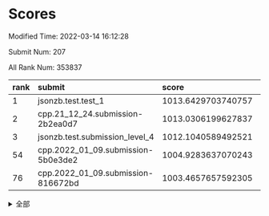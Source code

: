 # Scores

Modified Time: 2022-03-14 16:12:28

Submit Num: 207

All Rank Num: 353837

| rank |               submit               |       score        |       sigma        | pk_num |
| :--- | :--------------------------------- | :----------------- | :----------------- | :----- |
| 1    | jsonzb.test.test_1                 | 1013.6429703740757 | 0.8212608008342992 | 6838   |
| 2    | cpp.21_12_24.submission-2b2ea0d7   | 1013.0306199627837 | 0.8214020198229578 | 6844   |
| 3    | jsonzb.test.submission_level_4     | 1012.1040589492521 | 0.7853989087063861 | 6838   |
| 54   | cpp.2022_01_09.submission-5b0e3de2 | 1004.9283637070243 | 0.7233582353136583 | 6841   |
| 76   | cpp.2022_01_09.submission-816672bd | 1003.4657657592305 | 0.7214375889144866 | 6842   |


<details>
<summary>全部</summary>

| rank |                 submit                 |       score        |       sigma        | pk_num |
| :--- | :------------------------------------- | :----------------- | :----------------- | :----- |
| 1    | jsonzb.test.test_1                     | 1013.6429703740757 | 0.8212608008342992 | 6838   |
| 2    | cpp.21_12_24.submission-2b2ea0d7       | 1013.0306199627837 | 0.8214020198229578 | 6844   |
| 3    | jsonzb.test.submission_level_4         | 1012.1040589492521 | 0.7853989087063861 | 6838   |
| 4    | gobigger.level_3.submission_level_3_47 | 1011.915008051463  | 0.7927841641297373 | 6841   |
| 5    | gobigger.level_3.submission_level_3_5  | 1011.4957504115721 | 0.7656495024343039 | 6838   |
| 6    | gobigger.level_3.submission_level_3_18 | 1011.1981896936094 | 0.7578055446387878 | 6836   |
| 7    | gobigger.level_3.submission_level_3_49 | 1011.1812127153705 | 0.7938882746641878 | 6838   |
| 8    | gobigger.level_3.submission_level_3_38 | 1011.1334787012113 | 0.7754654179686952 | 6834   |
| 9    | gobigger.level_3.submission_level_3_19 | 1011.0577525074444 | 0.786583925715372  | 6835   |
| 10   | gobigger.level_3.submission_level_3_29 | 1011.0205735373315 | 0.7639607667342637 | 6841   |
| 11   | gobigger.level_3.submission_level_3_11 | 1010.8841767665516 | 0.751716240716033  | 6832   |
| 12   | gobigger.level_3.submission_level_3_33 | 1010.7977261932142 | 0.7686475363962527 | 6839   |
| 13   | gobigger.level_3.submission_level_3_12 | 1010.7335562527252 | 0.7827526289792215 | 6837   |
| 14   | gobigger.level_3.submission_level_3_30 | 1010.7285377538701 | 0.7661348198510641 | 6835   |
| 15   | gobigger.level_3.submission_level_3_20 | 1010.699259167026  | 0.7425561428082239 | 6833   |
| 16   | gobigger.level_3.submission_level_3_41 | 1010.6112858598591 | 0.7740093857723034 | 6834   |
| 17   | gobigger.level_3.submission_level_3_8  | 1010.6087911107776 | 0.7782047125165277 | 6837   |
| 18   | gobigger.level_3.submission_level_3_42 | 1010.5455572163062 | 0.7471824335384862 | 6841   |
| 19   | gobigger.level_3.submission_level_3_2  | 1010.5076173912123 | 0.7663658553347173 | 6839   |
| 20   | gobigger.level_3.submission_level_3_32 | 1010.4895352017487 | 0.7439102084494402 | 6833   |
| 21   | gobigger.level_3.submission_level_3_48 | 1010.4824644400527 | 0.7723591500935906 | 6835   |
| 22   | gobigger.level_3.submission_level_3_6  | 1010.4671771152381 | 0.7897553173554809 | 6839   |
| 23   | gobigger.level_3.submission_level_3_43 | 1010.42441410409   | 0.7825088472526434 | 6836   |
| 24   | gobigger.level_3.submission_level_3_9  | 1010.41668990131   | 0.7658701951312245 | 6834   |
| 25   | gobigger.level_3.submission_level_3_40 | 1010.3382956929742 | 0.7716720925880156 | 6838   |
| 26   | gobigger.level_3.submission_level_3_34 | 1010.268730719029  | 0.7725458059811023 | 6839   |
| 27   | gobigger.level_3.submission_level_3_25 | 1010.1943038433983 | 0.745219142740657  | 6832   |
| 28   | gobigger.level_3.submission_level_3_3  | 1010.1812742187527 | 0.7510384118913082 | 6838   |
| 29   | gobigger.level_3.submission_level_3_31 | 1010.1365461647056 | 0.7556447346398991 | 6835   |
| 30   | gobigger.level_3.submission_level_3_24 | 1010.0922430177797 | 0.7452215465271357 | 6839   |
| 31   | gobigger.level_3.submission_level_3_22 | 1010.0643888359087 | 0.7606145578344516 | 6838   |
| 32   | gobigger.level_3.submission_level_3_27 | 1010.0066510930048 | 0.7672435865393407 | 6838   |
| 33   | gobigger.level_3.submission_level_3_1  | 1009.9521817824848 | 0.7288643011329345 | 6839   |
| 34   | gobigger.level_3.submission_level_3_15 | 1009.828178526973  | 0.7653412877857496 | 6837   |
| 35   | gobigger.level_3.submission_level_3_36 | 1009.8198303143561 | 0.7552087345223198 | 6832   |
| 36   | gobigger.level_3.submission_level_3_26 | 1009.7839885800312 | 0.7629165427728206 | 6841   |
| 37   | gobigger.level_3.submission_level_3_45 | 1009.7822213619206 | 0.769585602990643  | 6839   |
| 38   | gobigger.level_3.submission_level_3_35 | 1009.7667343569982 | 0.7496636084035013 | 6837   |
| 39   | gobigger.level_3.submission_level_3_14 | 1009.7487400207749 | 0.785324358920465  | 6841   |
| 40   | gobigger.level_3.submission_level_3_13 | 1009.7199291195386 | 0.7705559702470577 | 6835   |
| 41   | gobigger.level_3.submission_level_3_23 | 1009.6468889903182 | 0.7475031419362287 | 6834   |
| 42   | gobigger.level_3.submission_level_3_10 | 1009.5643143826469 | 0.7679841625271282 | 6838   |
| 43   | gobigger.level_3.submission_level_3_46 | 1009.5503002169729 | 0.7868177581744523 | 6829   |
| 44   | gobigger.level_3.submission_level_3_21 | 1009.537562287745  | 0.7466943238747482 | 6837   |
| 45   | gobigger.level_3.submission_level_3_17 | 1009.5060428023713 | 0.7690983662089774 | 6837   |
| 46   | gobigger.level_3.submission_level_3_37 | 1009.487085745603  | 0.7600042559310096 | 6837   |
| 47   | gobigger.level_3.submission_level_3_7  | 1009.4803040772686 | 0.7441041809369979 | 6839   |
| 48   | gobigger.level_3.submission_level_3_44 | 1009.2100303320458 | 0.7244471954031578 | 6836   |
| 49   | gobigger.level_3.submission_level_3_4  | 1009.1268810370937 | 0.7578020879125669 | 6838   |
| 50   | gobigger.level_3.submission_level_3_28 | 1009.0181533526933 | 0.7453750654970023 | 6839   |
| 51   | gobigger.level_3.submission_level_3_16 | 1008.8557407294101 | 0.7789624206829747 | 6842   |
| 52   | gobigger.level_3.submission_level_3_0  | 1008.600847097696  | 0.7634897999197844 | 6842   |
| 53   | gobigger.level_3.submission_level_3_39 | 1008.4928405261196 | 0.7537649181457409 | 6833   |
| 54   | cpp.2022_01_09.submission-5b0e3de2     | 1004.9283637070243 | 0.7233582353136583 | 6841   |
| 55   | gobigger.level_1.submission_level_1_9  | 1004.6838561050478 | 0.7255256006742123 | 6838   |
| 56   | gobigger.level_1.submission_level_1_44 | 1004.6090632194049 | 0.7275167671003442 | 6842   |
| 57   | gobigger.level_1.submission_level_1_41 | 1004.4409925612752 | 0.7205384828797314 | 6834   |
| 58   | gobigger.level_1.submission_level_1_11 | 1004.3609759362187 | 0.723709052619631  | 6837   |
| 59   | gobigger.level_1.submission_level_1_0  | 1004.3317308407277 | 0.7142952328530271 | 6836   |
| 60   | gobigger.level_1.submission_level_1_42 | 1004.2376337328019 | 0.7107953635156634 | 6845   |
| 61   | gobigger.level_1.submission_level_1_35 | 1004.1949274244982 | 0.7197362647826471 | 6841   |
| 62   | gobigger.level_1.submission_level_1_6  | 1004.0642299909797 | 0.7226178688882331 | 6836   |
| 63   | gobigger.level_1.submission_level_1_49 | 1003.8710239088745 | 0.7159476043308347 | 6838   |
| 64   | gobigger.level_1.submission_level_1_14 | 1003.8701399388499 | 0.6984710271699283 | 6840   |
| 65   | gobigger.level_1.submission_level_1_23 | 1003.8541667426814 | 0.7246045226822811 | 6836   |
| 66   | gobigger.level_1.submission_level_1_10 | 1003.8489165140059 | 0.7112995834405695 | 6836   |
| 67   | gobigger.level_1.submission_level_1_46 | 1003.6942575130412 | 0.7134654765683778 | 6835   |
| 68   | gobigger.level_1.submission_level_1_31 | 1003.6005681740102 | 0.725834442269072  | 6836   |
| 69   | gobigger.level_1.submission_level_1_33 | 1003.5901052172203 | 0.7133933883667468 | 6836   |
| 70   | gobigger.level_1.submission_level_1_12 | 1003.5834542537558 | 0.721369295961358  | 6837   |
| 71   | gobigger.level_1.submission_level_1_27 | 1003.5518513836031 | 0.7129533009469068 | 6841   |
| 72   | gobigger.level_1.submission_level_1_18 | 1003.5284175030689 | 0.7062292300892309 | 6835   |
| 73   | gobigger.level_1.submission_level_1_25 | 1003.5014221396818 | 0.7223631828560055 | 6839   |
| 74   | gobigger.level_1.submission_level_1_7  | 1003.49132926026   | 0.713391008516478  | 6835   |
| 75   | gobigger.level_1.submission_level_1_34 | 1003.4734547440485 | 0.7183893776824997 | 6841   |
| 76   | cpp.2022_01_09.submission-816672bd     | 1003.4657657592305 | 0.7214375889144866 | 6842   |
| 77   | gobigger.level_1.submission_level_1_29 | 1003.4585705004575 | 0.7148472574973663 | 6843   |
| 78   | gobigger.level_1.submission_level_1_2  | 1003.4304824255188 | 0.7145811233270544 | 6834   |
| 79   | gobigger.level_1.submission_level_1_13 | 1003.3802724794    | 0.7194482948748071 | 6836   |
| 80   | gobigger.level_1.submission_level_1_3  | 1003.360590854951  | 0.707763504526862  | 6839   |
| 81   | gobigger.level_1.submission_level_1_21 | 1003.3170339810551 | 0.7212680175504593 | 6839   |
| 82   | gobigger.level_1.submission_level_1_4  | 1003.3142991427379 | 0.7132912062580178 | 6837   |
| 83   | gobigger.level_1.submission_level_1_48 | 1003.2788181230811 | 0.7246264090436929 | 6836   |
| 84   | gobigger.level_1.submission_level_1_47 | 1003.1862268842069 | 0.7127958558474026 | 6841   |
| 85   | gobigger.level_1.submission_level_1_32 | 1003.1766435871987 | 0.7091036311751283 | 6839   |
| 86   | gobigger.level_1.submission_level_1_5  | 1003.1575955996269 | 0.7116266989942865 | 6832   |
| 87   | gobigger.level_1.submission_level_1_26 | 1003.1522010544272 | 0.7049195637767336 | 6836   |
| 88   | gobigger.level_1.submission_level_1_40 | 1003.1312287491692 | 0.7180221891462211 | 6837   |
| 89   | gobigger.level_1.submission_level_1_30 | 1002.9873121372921 | 0.7114641325562002 | 6836   |
| 90   | gobigger.level_1.submission_level_1_19 | 1002.9662520642382 | 0.7189172289162825 | 6841   |
| 91   | gobigger.level_1.submission_level_1_37 | 1002.9175819182632 | 0.7242864929058578 | 6835   |
| 92   | gobigger.level_1.submission_level_1_17 | 1002.9100596260744 | 0.7114201763590906 | 6837   |
| 93   | gobigger.level_1.submission_level_1_20 | 1002.8132027714843 | 0.7078580303994002 | 6840   |
| 94   | gobigger.level_1.submission_level_1_28 | 1002.7747489605089 | 0.7115351340264165 | 6839   |
| 95   | gobigger.level_1.submission_level_1_1  | 1002.7159934409784 | 0.7156180450765144 | 6834   |
| 96   | gobigger.level_1.submission_level_1_16 | 1002.6059831954548 | 0.7208281203069076 | 6833   |
| 97   | gobigger.level_1.submission_level_1_45 | 1002.5757102736529 | 0.7137872418553418 | 6839   |
| 98   | gobigger.level_1.submission_level_1_22 | 1002.5339671684923 | 0.7253666450430803 | 6834   |
| 99   | gobigger.level_1.submission_level_1_36 | 1002.4352116732904 | 0.7199825477826862 | 6836   |
| 100  | gobigger.level_1.submission_level_1_39 | 1002.3000146781947 | 0.7189494693141391 | 6833   |
| 101  | gobigger.level_1.submission_level_1_38 | 1002.2017617379015 | 0.7033624231594734 | 6839   |
| 102  | gobigger.level_1.submission_level_1_43 | 1002.1969520562387 | 0.7047905214445468 | 6835   |
| 103  | gobigger.level_1.submission_level_1_8  | 1002.1811435279318 | 0.712422517741231  | 6838   |
| 104  | gobigger.level_1.submission_level_1_15 | 1001.6524335016226 | 0.7084824259510223 | 6838   |
| 105  | gobigger.level_1.submission_level_1_24 | 1001.2930904401207 | 0.7065298839638529 | 6842   |
| 106  | gobigger.random.submission_random_21   | 997.34703212448    | 0.7052304603917016 | 6841   |
| 107  | gobigger.random.submission_random_19   | 997.1695414716663  | 0.7000452675792691 | 6839   |
| 108  | gobigger.random.submission_random_13   | 997.1272841832753  | 0.7105919457251553 | 6840   |
| 109  | gobigger.random.submission_random_40   | 996.8722364969494  | 0.7203935167403245 | 6834   |
| 110  | gobigger.random.submission_random_43   | 996.8038661461659  | 0.7089526850611086 | 6838   |
| 111  | gobigger.random.submission_random_39   | 996.6915484525516  | 0.7032246836939293 | 6836   |
| 112  | gobigger.random.submission_random_9    | 996.6579472119032  | 0.7037137290248635 | 6841   |
| 113  | gobigger.random.submission_random_8    | 996.6252457040295  | 0.7056603004742464 | 6835   |
| 114  | gobigger.random.submission_random_37   | 996.4995698441403  | 0.7053071135162959 | 6842   |
| 115  | gobigger.random.submission_random_24   | 996.4881613224564  | 0.7181259499907356 | 6840   |
| 116  | gobigger.random.submission_random_28   | 996.4678360846865  | 0.704001546217323  | 6833   |
| 117  | gobigger.random.submission_random_2    | 996.4412172709967  | 0.7127596051080912 | 6838   |
| 118  | gobigger.random.submission_random_14   | 996.4318030609619  | 0.7098782947177987 | 6842   |
| 119  | gobigger.random.submission_random_11   | 996.3901000472802  | 0.7118177524128291 | 6837   |
| 120  | gobigger.random.submission_random_29   | 996.3722175971224  | 0.7216913226702473 | 6837   |
| 121  | gobigger.random.submission_random_48   | 996.352412424259   | 0.7153319080206741 | 6837   |
| 122  | gobigger.random.submission_random_41   | 996.3289134056048  | 0.707306399604234  | 6837   |
| 123  | gobigger.random.submission_random_38   | 996.3134042761782  | 0.7058512314064186 | 6838   |
| 124  | gobigger.random.submission_random_22   | 996.3000020241077  | 0.7210570576563241 | 6841   |
| 125  | gobigger.random.submission_random_16   | 996.2312898203571  | 0.7082759180845476 | 6840   |
| 126  | gobigger.random.submission_random_47   | 996.1450098055865  | 0.7060836164413261 | 6837   |
| 127  | gobigger.random.submission_random_26   | 996.1076894739716  | 0.7089294105694803 | 6835   |
| 128  | gobigger.random.submission_random_36   | 996.0388595613883  | 0.7179742393095463 | 6842   |
| 129  | gobigger.random.submission_random_12   | 996.0007182008142  | 0.7027142509738271 | 6838   |
| 130  | gobigger.random.submission_random_6    | 995.9973260599093  | 0.7173359536473765 | 6837   |
| 131  | gobigger.random.submission_random_33   | 995.9851123894834  | 0.7107985743044726 | 6836   |
| 132  | gobigger.random.submission_random_35   | 995.9650143539095  | 0.7099549647556175 | 6839   |
| 133  | gobigger.random.submission_random_25   | 995.9256675547467  | 0.7036991783782418 | 6835   |
| 134  | gobigger.random.submission_random_42   | 995.8966102406201  | 0.7250260201511985 | 6841   |
| 135  | gobigger.random.submission_random_20   | 995.7378754113998  | 0.7154589804263723 | 6841   |
| 136  | gobigger.random.submission_random_1    | 995.699490045542   | 0.7097014699439477 | 6840   |
| 137  | gobigger.random.submission_random_0    | 995.6848909444246  | 0.7087539917662093 | 6840   |
| 138  | gobigger.random.submission_random_34   | 995.6267454350312  | 0.7118164593871228 | 6831   |
| 139  | gobigger.random.submission_random_44   | 995.591755711061   | 0.7093162603939321 | 6840   |
| 140  | gobigger.random.submission_random_30   | 995.5891772431819  | 0.707406714733703  | 6833   |
| 141  | gobigger.random.submission_random_45   | 995.5588809188026  | 0.7133875369965967 | 6836   |
| 142  | gobigger.random.submission_random_32   | 995.5513533539756  | 0.7122103488869646 | 6837   |
| 143  | gobigger.random.submission_random_15   | 995.5380527825656  | 0.7040475328777714 | 6837   |
| 144  | gobigger.random.submission_random_17   | 995.4002208113377  | 0.712850417656433  | 6835   |
| 145  | gobigger.random.submission_random_7    | 995.3656189708954  | 0.7136956081030018 | 6837   |
| 146  | gobigger.random.submission_random_27   | 995.326418105687   | 0.7161147308887857 | 6836   |
| 147  | gobigger.random.submission_random_46   | 995.2812172602349  | 0.7008280063226714 | 6835   |
| 148  | gobigger.random.submission_random_23   | 995.1710529599605  | 0.712860301465756  | 6840   |
| 149  | gobigger.random.submission_random_4    | 995.0733751953394  | 0.711899494853886  | 6835   |
| 150  | gobigger.random.submission_random_5    | 994.9181495813883  | 0.7187454411627527 | 6843   |
| 151  | gobigger.random.submission_random_18   | 994.8948024963723  | 0.70942819456382   | 6837   |
| 152  | gobigger.random.submission_random_49   | 994.7489571352726  | 0.7245435411757425 | 6836   |
| 153  | gobigger.random.submission_random_31   | 994.7372411673491  | 0.7088634772643899 | 6842   |
| 154  | gobigger.random.submission_random_10   | 994.6491072671138  | 0.7140587247932806 | 6837   |
| 155  | gobigger.random.submission_random_3    | 994.5230103523655  | 0.7062357431932968 | 6841   |
| 156  | gobigger.level_2.submission_level_2_45 | 993.8263117725315  | 0.7404853791568233 | 6839   |
| 157  | gobigger.level_2.submission_level_2_20 | 993.7847692451024  | 0.7368774385431863 | 6839   |
| 158  | gobigger.level_2.submission_level_2_46 | 993.6728906801737  | 0.7307588030574018 | 6840   |
| 159  | gobigger.level_2.submission_level_2_11 | 993.4914182873597  | 0.7329376558579573 | 6835   |
| 160  | gobigger.level_2.submission_level_2_35 | 993.4430641626806  | 0.734009429977757  | 6838   |
| 161  | gobigger.level_2.submission_level_2_27 | 993.0983313108916  | 0.745319553539595  | 6834   |
| 162  | gobigger.level_2.submission_level_2_3  | 993.0105030062973  | 0.7296018176983013 | 6837   |
| 163  | gobigger.level_2.submission_level_2_0  | 992.8676358751189  | 0.738129797753025  | 6841   |
| 164  | gobigger.level_2.submission_level_2_16 | 992.8247325751034  | 0.7194728517891231 | 6836   |
| 165  | gobigger.level_2.submission_level_2_2  | 992.7374394399036  | 0.7332695873919526 | 6839   |
| 166  | gobigger.level_2.submission_level_2_5  | 992.7253497017989  | 0.7276613175043606 | 6840   |
| 167  | gobigger.level_2.submission_level_2_6  | 992.6655657679718  | 0.7368411810828553 | 6840   |
| 168  | gobigger.level_2.submission_level_2_30 | 992.6555508322489  | 0.7376493843211568 | 6839   |
| 169  | gobigger.level_2.submission_level_2_14 | 992.646778571917   | 0.7261280099727049 | 6837   |
| 170  | gobigger.level_2.submission_level_2_13 | 992.6430406129708  | 0.7390107929771291 | 6841   |
| 171  | gobigger.level_2.submission_level_2_26 | 992.6229427708055  | 0.7530965426876157 | 6839   |
| 172  | gobigger.level_2.submission_level_2_49 | 992.5971179535869  | 0.7535001534129705 | 6836   |
| 173  | gobigger.level_2.submission_level_2_22 | 992.5114181088754  | 0.7294801853036064 | 6835   |
| 174  | gobigger.level_2.submission_level_2_17 | 992.3689273979961  | 0.7502349256617008 | 6834   |
| 175  | gobigger.level_2.submission_level_2_43 | 992.3655879081497  | 0.7459397264689133 | 6840   |
| 176  | gobigger.level_2.submission_level_2_1  | 992.3559904633112  | 0.740652139550498  | 6843   |
| 177  | gobigger.level_2.submission_level_2_19 | 992.3492126933237  | 0.7365955133661962 | 6834   |
| 178  | gobigger.level_2.submission_level_2_47 | 992.2146549357425  | 0.7461581419628902 | 6833   |
| 179  | gobigger.level_2.submission_level_2_44 | 992.1316816472801  | 0.7322468787409147 | 6834   |
| 180  | gobigger.level_2.submission_level_2_42 | 992.1120729933734  | 0.7729093023294915 | 6836   |
| 181  | gobigger.level_2.submission_level_2_21 | 992.0866075531328  | 0.7563578570926568 | 6832   |
| 182  | gobigger.level_2.submission_level_2_39 | 992.0496929075173  | 0.7396972568203032 | 6840   |
| 183  | gobigger.level_2.submission_level_2_18 | 991.9225038553379  | 0.7469563172032624 | 6834   |
| 184  | gobigger.level_2.submission_level_2_24 | 991.9222213243935  | 0.7649766528872961 | 6833   |
| 185  | gobigger.level_2.submission_level_2_31 | 991.8896225145375  | 0.7335044736680336 | 6837   |
| 186  | gobigger.level_2.submission_level_2_28 | 991.8058980019498  | 0.7479025779500456 | 6841   |
| 187  | gobigger.level_2.submission_level_2_25 | 991.7677862038411  | 0.7556489054260412 | 6830   |
| 188  | gobigger.level_2.submission_level_2_15 | 991.7152750070633  | 0.7339696710023816 | 6837   |
| 189  | gobigger.level_2.submission_level_2_41 | 991.6831380637376  | 0.7558683813836045 | 6838   |
| 190  | gobigger.level_2.submission_level_2_34 | 991.6557950201774  | 0.7385517852625658 | 6834   |
| 191  | gobigger.level_2.submission_level_2_4  | 991.634221695731   | 0.7448170297090497 | 6839   |
| 192  | gobigger.level_2.submission_level_2_10 | 991.5964223396628  | 0.7481671356857446 | 6837   |
| 193  | gobigger.level_2.submission_level_2_23 | 991.5566283860376  | 0.7409511032439325 | 6839   |
| 194  | gobigger.level_2.submission_level_2_7  | 991.309788816254   | 0.7547509139433838 | 6839   |
| 195  | gobigger.level_2.submission_level_2_36 | 991.2996224635992  | 0.7628211370019906 | 6840   |
| 196  | gobigger.level_2.submission_level_2_33 | 991.1982886186865  | 0.7456453903267295 | 6837   |
| 197  | gobigger.level_2.submission_level_2_12 | 991.1727099433721  | 0.7775635978130773 | 6840   |
| 198  | gobigger.level_2.submission_level_2_29 | 991.0770160009142  | 0.7440765256646861 | 6842   |
| 199  | gobigger.level_2.submission_level_2_40 | 990.8929497274036  | 0.755656446045255  | 6836   |
| 200  | gobigger.level_2.submission_level_2_48 | 990.8887872876411  | 0.7423223838572773 | 6836   |
| 201  | gobigger.level_2.submission_level_2_37 | 990.8039103845589  | 0.7515495856775201 | 6837   |
| 202  | gobigger.level_2.submission_level_2_8  | 990.6781971265236  | 0.7640079677269248 | 6833   |
| 203  | gobigger.level_2.submission_level_2_32 | 990.570267358408   | 0.7598505218936804 | 6839   |
| 204  | gobigger.level_2.submission_level_2_9  | 990.1772262426572  | 0.7547076291076422 | 6834   |
| 205  | gobigger.level_2.submission_level_2_38 | 990.1014169871632  | 0.7560801385328021 | 6833   |
| 206  | gobigger.none.submission_none_1        | 975.1549635323795  | 1.5810003993182489 | 6839   |
| 207  | gobigger.none.submission_none_0        | 974.7835608872027  | 1.6633036233817047 | 6840   |

</details>